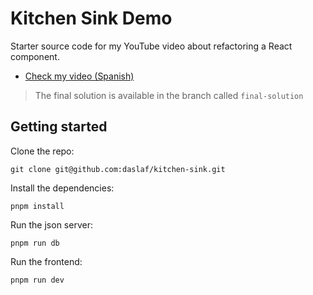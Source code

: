 # Kitchen Sink Demo

Starter source code for my YouTube video about refactoring a React component.

- [Check my video (Spanish)](https://www.youtube.com/watch?v=YJbsVEE4Cso)

> The final solution is available in the branch called `final-solution`

## Getting started

Clone the repo:

```
git clone git@github.com:daslaf/kitchen-sink.git
```

Install the dependencies:

```
pnpm install
```

Run the json server:

```
pnpm run db
```

Run the frontend:

```
pnpm run dev
```
